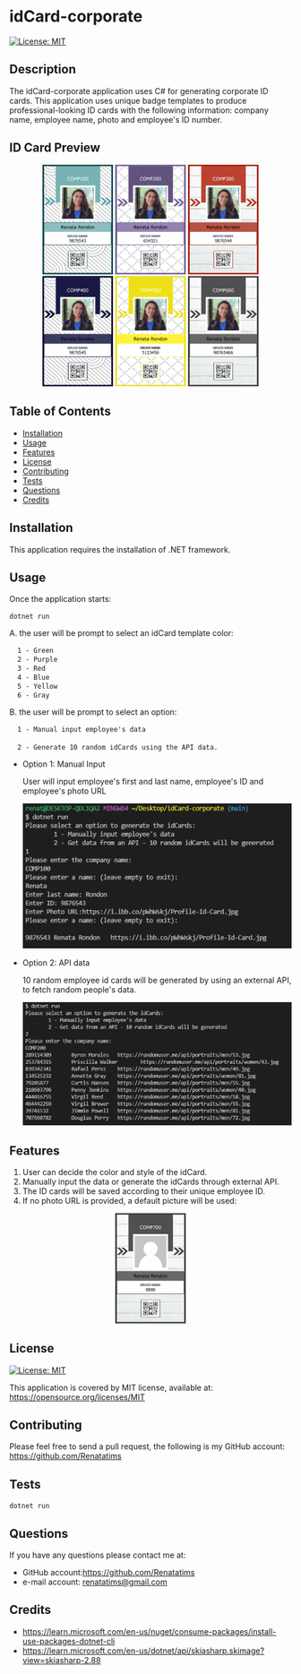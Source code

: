 # idCard-corporate

[![License: MIT](https://img.shields.io/badge/License-MIT-blue.svg)](https://opensource.org/licenses/MIT)

## Description

The idCard-corporate application uses C# for generating corporate ID cards. This application uses unique badge templates to produce professional-looking ID cards with the following information: company name, employee name, photo and employee's ID number.

## ID Card Preview

<p align="center">
<img src="assets/idCardsPreview/9876543_badge.png" alt="idCardPreview Green" width="25%">
<img src="assets/idCardsPreview/654321_badge.png" alt="idCardPreview Purple" width="25%">
<img src="assets/idCardsPreview/9876544_badge.png" alt="idCardPreview Red" width="25%%">
<img src="assets/idCardsPreview/9876545_badge.png" alt="idCardPreview Blue" width="25%">
<img src="assets/idCardsPreview/5123456_badge.png" alt="idCardPreview Yellow" width="25%">
<img src="assets/idCardsPreview/98765466_badge.png" alt="idCardPreview Gray" width="25%">
</p>


## Table of Contents

- [Installation](#installation)
- [Usage](#usage)
- [Features](#features)
- [License](#license)
- [Contributing](#contributing)
- [Tests](#tests)
- [Questions](#questions)
- [Credits](#credits)

## Installation

This application requires the installation of .NET framework.

## Usage

Once the application starts:

```
dotnet run
```

A. the user will be prompt to select an idCard template color:

      1 - Green
      2 - Purple
      3 - Red
      4 - Blue
      5 - Yellow
      6 - Gray

B. the user will be prompt to select an option:

      1 - Manual input employee's data

      2 - Generate 10 random idCards using the API data.

- Option 1: Manual Input

  User will input employee's first and last name, employee's ID and employee's photo URL

  ![Preview](assets/screenshots/Capture2.PNG)

- Option 2: API data

  10 random employee id cards will be generated by using an external API, to fetch random people's data.

  ![Preview](assets/screenshots/Capture3.PNG)

## Features

1. User can decide the color and style of the idCard. 
2. Manually input the data or generate the idCards through external API.
2. The ID cards will be saved according to their unique employee ID.
4. If no photo URL is provided, a default picture will be used:

<p align="center">
<img src="assets/idCardsPreview/8888_badge.png" alt="idCardPreview Gray" width="25%">
</p>

## License

[![License: MIT](https://img.shields.io/badge/License-MIT-blue.svg)](https://opensource.org/licenses/MIT)

This application is covered by MIT license, available at:
https://opensource.org/licenses/MIT

## Contributing
Please feel free to send a pull request, the following is my GitHub account: https://github.com/Renatatims

## Tests

```
dotnet run
```

## Questions

If you have any questions please contact me at:

- GitHub account:https://github.com/Renatatims
- e-mail account: renatatims@gmail.com

## Credits
- https://learn.microsoft.com/en-us/nuget/consume-packages/install-use-packages-dotnet-cli
- https://learn.microsoft.com/en-us/dotnet/api/skiasharp.skimage?view=skiasharp-2.88


